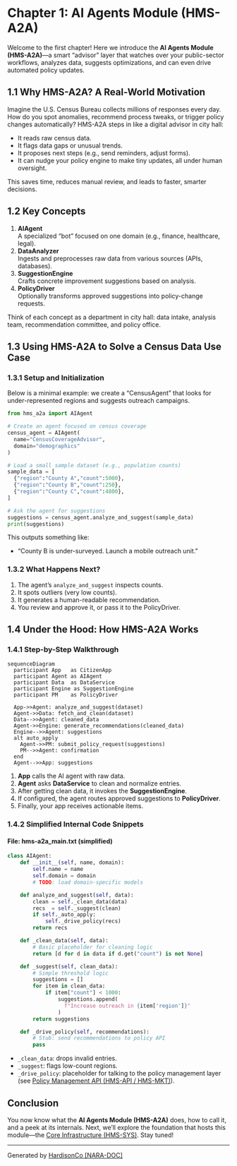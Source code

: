 # Chapter 1: AI Agents Module (HMS-A2A)

Welcome to the first chapter! Here we introduce the **AI Agents Module (HMS-A2A)**—a smart “advisor” layer that watches over your public-sector workflows, analyzes data, suggests optimizations, and can even drive automated policy updates.

## 1.1 Why HMS-A2A? A Real-World Motivation

Imagine the U.S. Census Bureau collects millions of responses every day. How do you spot anomalies, recommend process tweaks, or trigger policy changes automatically? HMS-A2A steps in like a digital advisor in city hall:
- It reads raw census data.
- It flags data gaps or unusual trends.
- It proposes next steps (e.g., send reminders, adjust forms).
- It can nudge your policy engine to make tiny updates, all under human oversight.

This saves time, reduces manual review, and leads to faster, smarter decisions.

## 1.2 Key Concepts

1. **AIAgent**  
   A specialized “bot” focused on one domain (e.g., finance, healthcare, legal).  
2. **DataAnalyzer**  
   Ingests and preprocesses raw data from various sources (APIs, databases).  
3. **SuggestionEngine**  
   Crafts concrete improvement suggestions based on analysis.  
4. **PolicyDriver**  
   Optionally transforms approved suggestions into policy-change requests.

Think of each concept as a department in city hall: data intake, analysis team, recommendation committee, and policy office.

## 1.3 Using HMS-A2A to Solve a Census Data Use Case

### 1.3.1 Setup and Initialization

Below is a minimal example: we create a “CensusAgent” that looks for under-represented regions and suggests outreach campaigns.

```python
from hms_a2a import AIAgent

# Create an agent focused on census coverage
census_agent = AIAgent(
  name="CensusCoverageAdvisor",
  domain="demographics"
)

# Load a small sample dataset (e.g., population counts)
sample_data = [
  {"region":"County A","count":5000},
  {"region":"County B","count":250},
  {"region":"County C","count":4800},
]

# Ask the agent for suggestions
suggestions = census_agent.analyze_and_suggest(sample_data)
print(suggestions)
```

This outputs something like:
- “County B is under-surveyed. Launch a mobile outreach unit.”

### 1.3.2 What Happens Next?

1. The agent’s `analyze_and_suggest` inspects counts.
2. It spots outliers (very low counts).
3. It generates a human-readable recommendation.
4. You review and approve it, or pass it to the PolicyDriver.

## 1.4 Under the Hood: How HMS-A2A Works

### 1.4.1 Step-by-Step Walkthrough

```mermaid
sequenceDiagram
  participant App   as CitizenApp
  participant Agent as AIAgent
  participant Data  as DataService
  participant Engine as SuggestionEngine
  participant PM    as PolicyDriver

  App->>Agent: analyze_and_suggest(dataset)
  Agent->>Data: fetch_and_clean(dataset)
  Data-->>Agent: cleaned_data
  Agent->>Engine: generate_recommendations(cleaned_data)
  Engine-->>Agent: suggestions
  alt auto_apply
    Agent->>PM: submit_policy_request(suggestions)
    PM-->>Agent: confirmation
  end
  Agent-->>App: suggestions
```

1. **App** calls the AI agent with raw data.  
2. **Agent** asks **DataService** to clean and normalize entries.  
3. After getting clean data, it invokes the **SuggestionEngine**.  
4. If configured, the agent routes approved suggestions to **PolicyDriver**.  
5. Finally, your app receives actionable items.

### 1.4.2 Simplified Internal Code Snippets

#### File: hms-a2a_main.txt (simplified)

```python
class AIAgent:
    def __init__(self, name, domain):
        self.name = name
        self.domain = domain
        # TODO: load domain-specific models

    def analyze_and_suggest(self, data):
        clean = self._clean_data(data)
        recs  = self._suggest(clean)
        if self._auto_apply:
            self._drive_policy(recs)
        return recs

    def _clean_data(self, data):
        # Basic placeholder for cleaning logic
        return [d for d in data if d.get("count") is not None]

    def _suggest(self, clean_data):
        # Simple threshold logic
        suggestions = []
        for item in clean_data:
            if item["count"] < 1000:
                suggestions.append(
                  f"Increase outreach in {item['region']}"
                )
        return suggestions

    def _drive_policy(self, recommendations):
        # Stub: send recommendations to policy API
        pass
```

- `_clean_data`: drops invalid entries.  
- `_suggest`: flags low-count regions.  
- `_drive_policy`: placeholder for talking to the policy management layer (see [Policy Management API (HMS-API / HMS-MKT)](04_policy_management_api__hms_api___hms_mkt__.md)).

## Conclusion

You now know what the **AI Agents Module (HMS-A2A)** does, how to call it, and a peek at its internals. Next, we’ll explore the foundation that hosts this module—the [Core Infrastructure (HMS-SYS)](02_core_infrastructure__hms_sys__.md). Stay tuned!

---

Generated by [HardisonCo [NARA-DOC]](https://github.com/The-Pocket/Tutorial-Codebase-Knowledge)